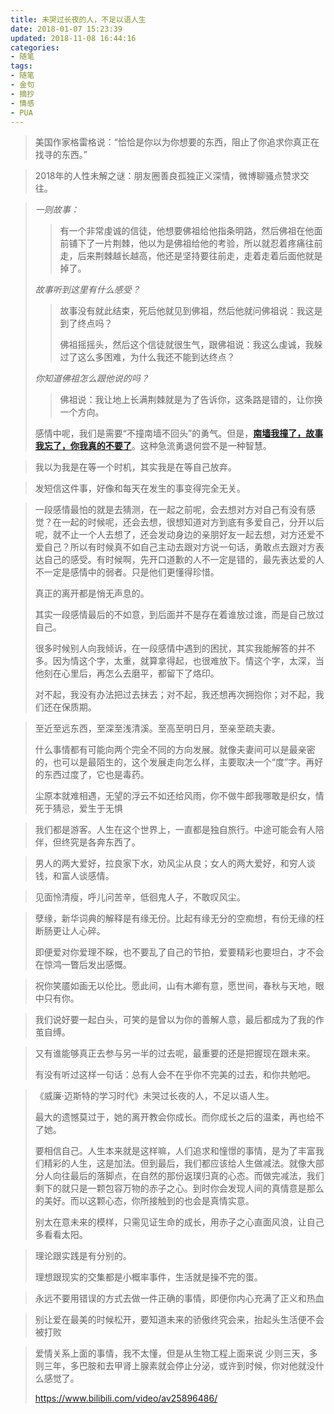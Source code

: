 ```yaml
---
title: 未哭过长夜的人，不足以语人生
date: 2018-01-07 15:23:39
updated: 2018-11-08 16:44:16
categories:
- 随笔
tags:
- 随笔
- 金句
- 摘抄
- 情感
- PUA
---
```




> 美国作家格雷格说：“恰恰是你以为你想要的东西，阻止了你追求你真正在找寻的东西。”




> 2018年的人性未解之谜：朋友圈善良孤独正义深情，微博聊骚点赞求交往。



> *一则故事：*
>
> > 有一个非常虔诚的信徒，他想要佛祖给他指条明路，然后佛祖在他面前铺下了一片荆棘，他以为是佛祖给他的考验，所以就忍着疼痛往前走，后来荆棘越长越高，他还是坚持要往前走，走着走着后面他就是掉了。
>
> *故事听到这里有什么感受？*
>
> > 故事没有就此结束，死后他就见到佛祖，然后他就问佛祖说：我这是到了终点吗？
> >
> > 佛祖摇摇头，然后这个信徒就很生气，跟佛祖说：我这么虔诚，我躲过了这么多困难，为什么我还不能到达终点？
>
> *你知道佛祖怎么跟他说的吗？*
>
> > 佛祖说：我让地上长满荆棘就是为了告诉你，这条路是错的，让你换一个方向。
>
>
>
> 感情中呢，我们是需要“不撞南墙不回头”的勇气。但是，[**南墙我撞了，故事我忘了，你我真的不要了**](https://f.us.sinaimg.cn/001RCbeTlx07pzWfWh2M01040200uZpK0E010.mp4?label=mp4_ld&template=640x360.28.0&Expires=1543498170&ssig=GD%2BRAClJOI&KID=unistore,video)。这种急流勇退何尝不是一种智慧。




> 我以为我是在等一个时机，其实我是在等自己放弃。



> 发短信这件事，好像和每天在发生的事变得完全无关。



> 一段感情最怕的就是去猜测，在一起之前呢，会去想对方对自己有没有感觉？在一起的时候呢，还会去想，很想知道对方到底有多爱自己，分开以后呢，就不止一个人去想了，还会发动身边的亲朋好友一起去想，对方还爱不爱自己？所以有时候真不如自己主动去跟对方说一句话，勇敢点去跟对方表达自己的感受。有时候啊，先开口道歉的人不一定是错的，最先表达爱的人不一定是感情中的弱者。只是他们更懂得珍惜。
>
> 真正的离开都是悄无声息的。
>
> 其实一段感情最后的不如意，到后面并不是存在着谁放过谁，而是自己放过自己。
>
> 很多时候别人向我倾诉，在一段感情中遇到的困扰，其实我能解答的并不多。因为情这个字，太重，就算拿得起，也很难放下。情这个字，太深，当他刻在心里后，再怎么去磨平，都留下了烙印。
>
> 对不起，我没有办法把过去抹去；对不起，我还想再次拥抱你；对不起，我们还在保质期。




> 至近至远东西，至深至浅清溪。至高至明日月，至亲至疏夫妻。
>
> 什么事情都有可能向两个完全不同的方向发展。就像夫妻间可以是最亲密的，也可以是最陌生的，这个发展走向怎么样，主要取决一个“度”字。再好的东西过度了，它也是毒药。
>
> 尘原本就难相遇，无望的浮云不如还给风雨，你不做牛郎我哪敢是织女，情死于猜忌，爱生于无惧



> 我们都是游客。人生在这个世界上，一直都是独自旅行。中途可能会有人陪伴，但终究是各奔东西了。



> 男人的两大爱好，拉良家下水，劝风尘从良；女人的两大爱好，和穷人谈钱，和富人谈感情。



> 见面怜清瘦，呼儿问苦辛，低徊鬼人子，不敢叹风尘。



> 孽缘，新华词典的解释是有缘无份。比起有缘无分的空痴想，有份无缘的枉断肠更让人心碎。
>
> 即便爱对你爱理不睬，也不要乱了自己的节拍，爱要精彩也要坦白，才不会在惊鸿一瞥后发出感慨。



> 祝你笑靥如画无以伦比。愿此间，山有木卿有意，愿世间，春秋与天地，眼中只有你。



> 我们说好要一起白头，可笑的是曾以为你的善解人意，最后都成为了我的作茧自缚。



> 又有谁能够真正去参与另一半的过去呢，最重要的还是把握现在跟未来。
>
> 有没有听过这样一句话：总有人会不在乎你不完美的过去，和你共勉吧。



> 《威廉·迈斯特的学习时代》未哭过长夜的人，不足以语人生。
>
> 最大的遗憾莫过于，她的离开教会你成长。而你成长之后的温柔，再也给不了她。
>
> 要相信自己。人生本来就是这样嘛，人们追求和憧憬的事情，是为了丰富我们精彩的人生，这是加法。但到最后，我们都应该给人生做减法。就像大部分人向往最后的落脚点，在自然的那份返璞归真的心态。而做完减法，我们剩下的就只是一颗包容万物的赤子之心。到时你会发现人间的真情意是那么的美好。而以这颗心态，你所接触到的也会是真情实意。
>
> 别太在意未来的模样，只需见证生命的成长，用赤子之心直面风浪，让自己多看看太阳。



> 理论跟实践是有分别的。
>
> 理想跟现实的交集都是小概率事件，生活就是操不完的蛋。



> 永远不要用错误的方式去做一件正确的事情，即便你内心充满了正义和热血



> 别让爱在最美的时候松开，要知道未来的骄傲终究会来，抬起头生活便不会被打败



> 爱情关系上面的事情，我不太懂，但是从生物工程上面来说 少则三天，多则三年，多巴胺和去甲肾上腺素就会停止分泌，或许到时候，你对他就没什么感觉了。
>
> <https://www.bilibili.com/video/av25896486/>

